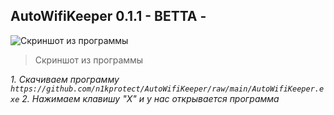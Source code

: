 ## AutoWifiKeeper 0.1.1 - BETTA -

![Скриншот из программы](https://i.imgur.com/eOk9Lbf.png)

> Скриншот из программы

 *1. Скачиваем программу `https://github.com/n1kprotect/AutoWifiKeeper/raw/main/AutoWifiKeeper.exe`*
 *2. Нажимаем клавишу "X" и у нас открывается программа*
 

 

